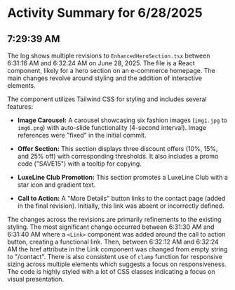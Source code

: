 # Activity Summary for 6/28/2025

## 7:29:39 AM
The log shows multiple revisions to `EnhancedHeroSection.tsx` between 6:31:16 AM and 6:32:24 AM on June 28, 2025.  The file is a React component, likely for a hero section on an e-commerce homepage.  The main changes revolve around styling and the addition of interactive elements.

The component utilizes Tailwind CSS for styling and includes several features:

* **Image Carousel:** A carousel showcasing six fashion images (`img1.jpg` to `img6.png`) with auto-slide functionality (4-second interval).  Image references were "fixed" in the initial commit.

* **Offer Section:** This section displays three discount offers (10%, 15%, and 25% off) with corresponding thresholds.  It also includes a promo code ("SAVE15") with a tooltip for copying.

* **LuxeLine Club Promotion:** This section promotes a LuxeLine Club with a star icon and gradient text.

* **Call to Action:** A "More Details" button links to the contact page (added in the final revision).  Initially, this link was absent or incorrectly defined.

The changes across the revisions are primarily refinements to the existing styling. The most significant change occurred between 6:31:30 AM and 6:31:40 AM where a `<Link>` component was added around the call to action button, creating a functional link. Then, between 6:32:12 AM and 6:32:24 AM the  href attribute in the Link component was changed from empty string to "/contact".  There is also consistent use of `clamp` function for responsive sizing across multiple elements which suggests a focus on responsiveness.  The code is highly styled with a lot of CSS classes indicating a focus on visual presentation.
